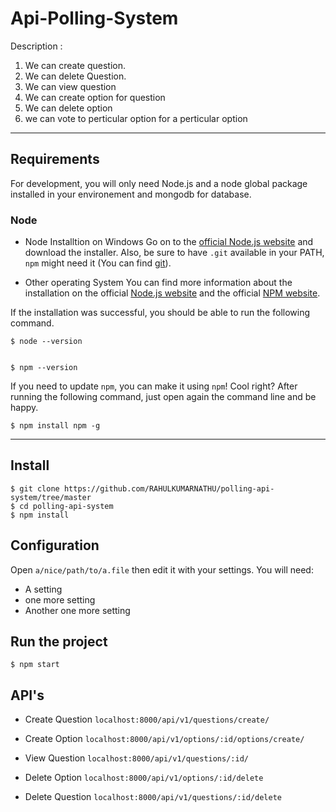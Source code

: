 # Api-Polling-System
Description :
1. We can create question.
2. We can delete Question.
3. We can view question
4. We can create option for question
5. We can delete option
6. we can vote to perticular option for a perticular option
***

## Requirements
For development, you will only need Node.js and a node global package installed in your environement and mongodb for database.

### Node
* Node Installtion on Windows
  Go on to the [official Node.js website](https://nodejs.org/en/) and download the installer. Also, be sure to have `.git`  available in your PATH,
  `npm` might need it (You can find [git](https://git-scm.com/)).
  
 * Other operating System
   You can find more information about the installation on the official [Node.js website](https://nodejs.org/en/) and the official [NPM website](https://www.npmjs.com/).
  
  If the installation was successful, you should be able to run the following command.
  ```
  $ node --version
 

  $ npm --version
  
 ```
 
 If you need to update `npm`, you can make it using `npm`! Cool right? After running the following command, just open again the command line and be happy.
 ```
 $ npm install npm -g
 
 ```
 ---

## Install

```
$ git clone https://github.com/RAHULKUMARNATHU/polling-api-system/tree/master
$ cd polling-api-system
$ npm install
```
## Configuration
Open ```a/nice/path/to/a.file``` then edit it with your settings. You will need:
* A setting
* one more setting
* Another one more setting

## Run the project

```
$ npm start

```

## API's

* Create Question
``` localhost:8000/api/v1/questions/create/ ```

* Create Option
``` localhost:8000/api/v1/options/:id/options/create/ ```

* View Question
``` localhost:8000/api/v1/questions/:id/ ```

* Delete Option
``` localhost:8000/api/v1/options/:id/delete ```

* Delete Question
``` localhost:8000/api/v1/questions/:id/delete ```
